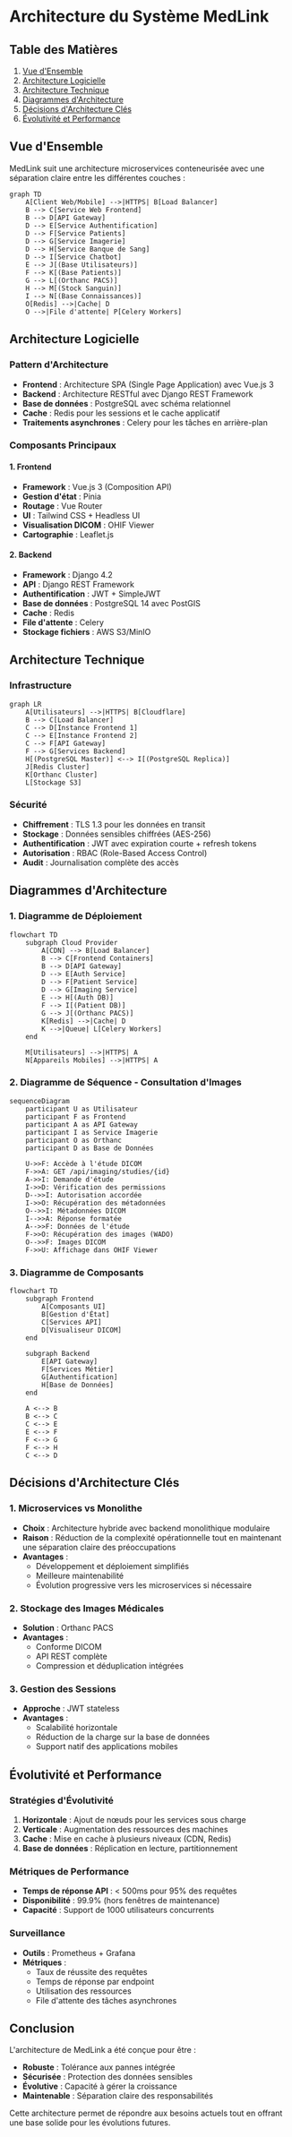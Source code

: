 # Architecture du Système MedLink

## Table des Matières
1. [Vue d'Ensemble](#vue-densemble)
2. [Architecture Logicielle](#architecture-logicielle)
3. [Architecture Technique](#architecture-technique)
4. [Diagrammes d'Architecture](#diagrammes-darchitecture)
5. [Décisions d'Architecture Clés](#décisions-darchitecture-clés)
6. [Évolutivité et Performance](#évolutivité-et-performance)

## Vue d'Ensemble

MedLink suit une architecture microservices conteneurisée avec une séparation claire entre les différentes couches :

```mermaid
graph TD
    A[Client Web/Mobile] -->|HTTPS| B[Load Balancer]
    B --> C[Service Web Frontend]
    B --> D[API Gateway]
    D --> E[Service Authentification]
    D --> F[Service Patients]
    D --> G[Service Imagerie]
    D --> H[Service Banque de Sang]
    D --> I[Service Chatbot]
    E --> J[(Base Utilisateurs)]
    F --> K[(Base Patients)]
    G --> L[(Orthanc PACS)]
    H --> M[(Stock Sanguin)]
    I --> N[(Base Connaissances)]
    O[Redis] -->|Cache| D
    O -->|File d'attente| P[Celery Workers]
```

## Architecture Logicielle

### Pattern d'Architecture
- **Frontend** : Architecture SPA (Single Page Application) avec Vue.js 3
- **Backend** : Architecture RESTful avec Django REST Framework
- **Base de données** : PostgreSQL avec schéma relationnel
- **Cache** : Redis pour les sessions et le cache applicatif
- **Traitements asynchrones** : Celery pour les tâches en arrière-plan

### Composants Principaux

#### 1. Frontend
- **Framework** : Vue.js 3 (Composition API)
- **Gestion d'état** : Pinia
- **Routage** : Vue Router
- **UI** : Tailwind CSS + Headless UI
- **Visualisation DICOM** : OHIF Viewer
- **Cartographie** : Leaflet.js

#### 2. Backend
- **Framework** : Django 4.2
- **API** : Django REST Framework
- **Authentification** : JWT + SimpleJWT
- **Base de données** : PostgreSQL 14 avec PostGIS
- **Cache** : Redis
- **File d'attente** : Celery
- **Stockage fichiers** : AWS S3/MinIO

## Architecture Technique

### Infrastructure
```mermaid
graph LR
    A[Utilisateurs] -->|HTTPS| B[Cloudflare]
    B --> C[Load Balancer]
    C --> D[Instance Frontend 1]
    C --> E[Instance Frontend 2]
    C --> F[API Gateway]
    F --> G[Services Backend]
    H[(PostgreSQL Master)] <--> I[(PostgreSQL Replica)]
    J[Redis Cluster]
    K[Orthanc Cluster]
    L[Stockage S3]
```

### Sécurité
- **Chiffrement** : TLS 1.3 pour les données en transit
- **Stockage** : Données sensibles chiffrées (AES-256)
- **Authentification** : JWT avec expiration courte + refresh tokens
- **Autorisation** : RBAC (Role-Based Access Control)
- **Audit** : Journalisation complète des accès

## Diagrammes d'Architecture

### 1. Diagramme de Déploiement

```mermaid
flowchart TD
    subgraph Cloud Provider
        A[CDN] --> B[Load Balancer]
        B --> C[Frontend Containers]
        B --> D[API Gateway]
        D --> E[Auth Service]
        D --> F[Patient Service]
        D --> G[Imaging Service]
        E --> H[(Auth DB)]
        F --> I[(Patient DB)]
        G --> J[(Orthanc PACS)]
        K[Redis] -->|Cache| D
        K -->|Queue| L[Celery Workers]
    end
    
    M[Utilisateurs] -->|HTTPS| A
    N[Appareils Mobiles] -->|HTTPS| A
```

### 2. Diagramme de Séquence - Consultation d'Images

```mermaid
sequenceDiagram
    participant U as Utilisateur
    participant F as Frontend
    participant A as API Gateway
    participant I as Service Imagerie
    participant O as Orthanc
    participant D as Base de Données
    
    U->>F: Accède à l'étude DICOM
    F->>A: GET /api/imaging/studies/{id}
    A->>I: Demande d'étude
    I->>D: Vérification des permissions
    D-->>I: Autorisation accordée
    I->>O: Récupération des métadonnées
    O-->>I: Métadonnées DICOM
    I-->>A: Réponse formatée
    A-->>F: Données de l'étude
    F->>O: Récupération des images (WADO)
    O-->>F: Images DICOM
    F->>U: Affichage dans OHIF Viewer
```

### 3. Diagramme de Composants

```mermaid
flowchart TD
    subgraph Frontend
        A[Composants UI]
        B[Gestion d'État]
        C[Services API]
        D[Visualiseur DICOM]
    end
    
    subgraph Backend
        E[API Gateway]
        F[Services Métier]
        G[Authentification]
        H[Base de Données]
    end
    
    A <--> B
    B <--> C
    C <--> E
    E <--> F
    F <--> G
    F <--> H
    C <--> D
```

## Décisions d'Architecture Clés

### 1. Microservices vs Monolithe
- **Choix** : Architecture hybride avec backend monolithique modulaire
- **Raison** : Réduction de la complexité opérationnelle tout en maintenant une séparation claire des préoccupations
- **Avantages** :
  - Développement et déploiement simplifiés
  - Meilleure maintenabilité
  - Évolution progressive vers les microservices si nécessaire

### 2. Stockage des Images Médicales
- **Solution** : Orthanc PACS
- **Avantages** :
  - Conforme DICOM
  - API REST complète
  - Compression et déduplication intégrées

### 3. Gestion des Sessions
- **Approche** : JWT stateless
- **Avantages** :
  - Scalabilité horizontale
  - Réduction de la charge sur la base de données
  - Support natif des applications mobiles

## Évolutivité et Performance

### Stratégies d'Évolutivité
1. **Horizontale** : Ajout de nœuds pour les services sous charge
2. **Verticale** : Augmentation des ressources des machines
3. **Cache** : Mise en cache à plusieurs niveaux (CDN, Redis)
4. **Base de données** : Réplication en lecture, partitionnement

### Métriques de Performance
- **Temps de réponse API** : < 500ms pour 95% des requêtes
- **Disponibilité** : 99.9% (hors fenêtres de maintenance)
- **Capacité** : Support de 1000 utilisateurs concurrents

### Surveillance
- **Outils** : Prometheus + Grafana
- **Métriques** :
  - Taux de réussite des requêtes
  - Temps de réponse par endpoint
  - Utilisation des ressources
  - File d'attente des tâches asynchrones

## Conclusion

L'architecture de MedLink a été conçue pour être :
- **Robuste** : Tolérance aux pannes intégrée
- **Sécurisée** : Protection des données sensibles
- **Évolutive** : Capacité à gérer la croissance
- **Maintenable** : Séparation claire des responsabilités

Cette architecture permet de répondre aux besoins actuels tout en offrant une base solide pour les évolutions futures.
